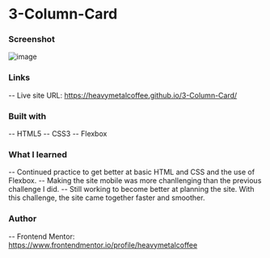 # 3-Column-Card

### Screenshot

![image](https://user-images.githubusercontent.com/58379269/177026189-c5df2b42-660a-4d8e-9dbb-fc9d12e1a370.png)

### Links

-- Live site URL: https://heavymetalcoffee.github.io/3-Column-Card/

### Built with

-- HTML5
-- CSS3
-- Flexbox

### What I learned

-- Continued practice to get better at basic HTML and CSS and the use of Flexbox.
-- Making the site mobile was more chanllenging than the previous challenge I did.
-- Still working to become better at planning the site. With this challenge, the site came together faster and smoother.

### Author

-- Frontend Mentor: https://www.frontendmentor.io/profile/heavymetalcoffee
